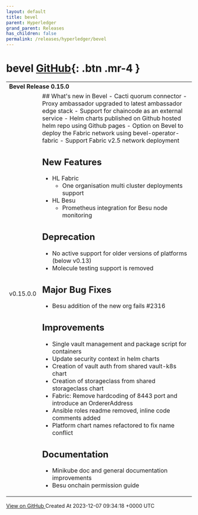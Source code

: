 ```yaml
---
layout: default
title: bevel
parent: Hyperledger
grand_parent: Releases
has_children: false
permalink: /releases/hyperledger/bevel
---
```


# bevel <span class="fs-3 right-align">[GitHub](https://github.com/hyperledger/bevel){: .btn .mr-4 }</span>


<div>
    <table>
        <tr>
            <td colspan="2">
                <b>
                    Bevel Release 0.15.0
                </b>
            </td>
        </tr>
        <tr>
            <td>
                <span class="chip">
                    v0.15.0.0
                </span>
            </td>
            <td>
                ## What's new in Bevel
- Cacti quorum connector
- Proxy ambassador upgraded to latest ambassador edge stack
- Support for chaincode as an external service
- Helm charts published on Github hosted helm repo using Github pages
- Option on Bevel to deploy the Fabric network using bevel-operator-fabric
- Support Fabric v2.5 network deployment

## New Features
- HL Fabric
  -  One organisation multi cluster deployments support
- HL Besu
  - Prometheus integration for Besu node monitoring

## Deprecation
  - No active support for older versions of platforms (below v0.13)
  - Molecule testing support is removed 
## Major Bug Fixes
  - Besu addition of the new org fails #2316 

## Improvements
  - Single vault management and package script for containers
  - Update security context in helm charts
  - Creation of vault auth from shared vault-k8s chart
  - Creation of storageclass from shared storageclass chart
  - Fabric: Remove hardcoding of 8443 port and introduce an OrdererAddress
  - Ansible roles readme removed, inline code comments added
  - Platform chart names refactored to fix name conflict
## Documentation
- Minikube doc and general documentation improvements 
- Besu onchain permission guide
            </td>
        </tr>
    </table>
    <a href="https://github.com/hyperledger/bevel/releases/tag/v0.15.0.0" class=".btn">
        View on GitHub
    </a>
    <span class="right-align">
        Created At 2023-12-07 09:34:18 +0000 UTC
    </span>
</div>


